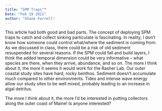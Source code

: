 ```yaml
---
title: "SPM Traps""
Date: "Feb 19 2021"
author: "Shane Farrell"
---
```


This article had both good and bad parts. The concept of deploying SPM traps to catch and collect sinking particulate is fascinating. In reality, I don’t know how someone could control what/where the sediment is coming from. As we discussed in class, there could be a risk of old sediment resuspended for several reasons. If the SPM could fall and build layers, I think the added temporal dimension could be very informative – what species are there, when they arrive, abundance, and so on. The more I think about it, the more it seems it would work for the Rasher Lab. Our outer coastal study sites have hard, rocky benthos. Sediment doesn’t accumulate much compared to other environments. Tides and intense wave energy allow our study sites to be well mixed, probably leading to an increase in algal detritus. 

The more I think about it, the more I’d be interested in putting collectors along the outer coast of Maine! Is anyone interested?  


